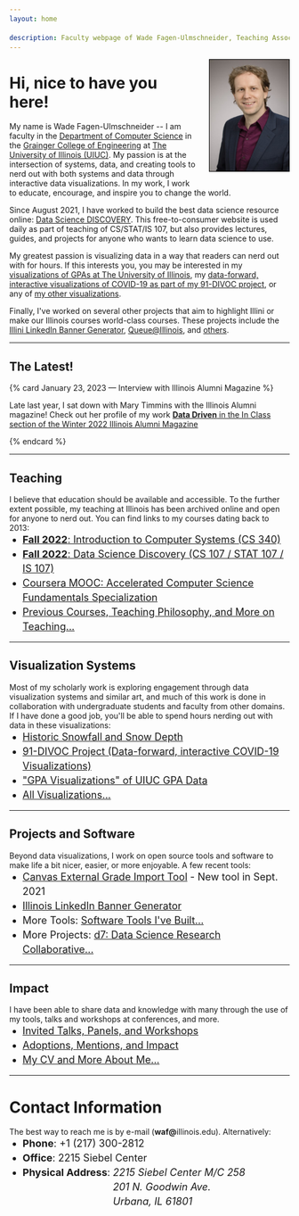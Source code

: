 ```yaml
---
layout: home

description: Faculty webpage of Wade Fagen-Ulmschneider, Teaching Associate Professor of Computer Science at The University of Illinois
---
```


<style>
.ion { margin-right: 3px; }

.main-card {
  border: solid 1px hsl(173, 30%, 50%);
  padding: 10px;
  padding-bottom: 0px;
  background-color: hsl(173, 3%, 97%);
}

p + ul {
  margin-top: -14px;
}

li {
  font-size: 18px;
  line-height: 26px;
}
</style>




<img alt="Wade Fagen-Ulmschneider" src="/static/images/fagen-ulmschneider.jpg" style="max-height: 200px; float: right; border: solid 1px black; margin-left: 20px; margin-bottom: 20px;">

# Hi, nice to have you here!

My name is Wade Fagen-Ulmschneider -- I am faculty in the [Department of Computer Science](https://cs.illinois.edu/) in the [Grainger College of Engineering](https://grainger.illinois.edu/) at [The University of Illinois (UIUC)](https://illinois.edu/).  My passion is at the intersection of systems, data, and creating tools to nerd out with both systems and data through interactive data visualizations.  In my work, I work to educate, encourage, and inspire you to change the world.

Since August 2021, I have worked to build the best data science resource online: [Data Science DISCOVERY](https://discovery.cs.illinois.edu/).  This free-to-consumer website is used daily as part of teaching of CS/STAT/IS 107, but also provides lectures, guides, and projects for anyone who wants to learn data science to use.

My greatest passion is visualizing data in a way that readers can nerd out with for hours.  If this interests you, you may be interested in my [visualizations of GPAs at The University of Illinois](https://waf.cs.illinois.edu/discovery/gpa/), my [data-forward, interactive visualizations of COVID-19 as part of my 91-DIVOC project](https://91-divoc.com/pages/covid-visualization/), or any of [my other visualizations](/visualizations/).

Finally, I've worked on several other projects that aim to highlight Illini or make our Illinois courses world-class courses.  These projects include the [Illini LinkedIn Banner Generator](https://d7.cs.illinois.edu/projects/linkedin-banner-image/generate/),  [Queue@Illinois](https://queue.illinois.edu/), and [others](/tools/).

<hr style="clear: both">

<!--
### Quick Links

<style>
.waf-quick-links {
  background-color: white !important;
  
}

.waf-quick-links .topic {
  float: left;
  font-weight: bold;
  clear: both;
}

.waf-quick-links ul {
  list-style: none;
}

.waf-quick-links li {
  float: left;
  padding-left: 10px;
  margin-left: 2px;
}

.waf-quick-links li:before {
  content: '\00BB';
  margin-right: 2px;
}

</style>

<div class="waf-quick-links">
  <div class="topic">Teaching:</div>
  <ul>
    <li>CS 240</li>
    <li>CS/STAT/IS 107</li>
    <li>CS 225</li>
    <li>Previous Courses</li>
    <li>Teaching Philosophy</li>
  </ul>

  <div class="topic">Visualizations:</div>
  <ul>
    <li>91-DIVOC (COVID-19)</li>
    <li>GPA Visualizations</li>
    <li>All Visualizations</li>
  </ul>

  <div class="topic">Projects:</div>
  <ul>
    <li>Illinois LinkedIn Banner</li>
    <li>Computer Generated Music</li>
    <li>All Projects</li>
  </ul>
  <div style="clear: both"></div>
</div>
<hr>
-->

<style>
.card p:last-of-type {
  margin-bottom: 2px;
}

.card-title {
  font-size: 18px;
  font-weight: bold;
}
</style>

## The Latest!

{% card January 23, 2023 &mdash; Interview with Illinois Alumni Magazine %}

Late last year, I sat down with Mary Timmins with the Illinois Alumni magazine!  Check out her profile of my work [**Data Driven** in the In Class section of the Winter 2022 Illinois Alumni Magazine](https://d7.cs.illinois.edu/projects/Daily-Weather-Waves-of-Daily-Low-Temperatures/)

{% endcard %}


<hr>

## Teaching

I believe that education should be available and accessible.  To the further extent possible, my teaching at Illinois has been archived online and open for anyone to nerd out.  You can find links to my courses dating back to 2013:

- [**Fall 2022**: Introduction to Computer Systems (CS 340)](https://courses.grainger.illinois.edu/cs340/fa2022/)
- [**Fall 2022**: Data Science Discovery (CS 107 / STAT 107 / IS 107)](https://discovery.cs.illinois.edu/)
- [Coursera MOOC: Accelerated Computer Science Fundamentals Specialization](https://www.coursera.org/specializations/cs-fundamentals)
- [Previous Courses, Teaching Philosophy, and More on Teaching...](/teaching/)

<hr>

## Visualization Systems

Most of my scholarly work is exploring engagement through data visualization systems and similar art, and much of this work is done in collaboration with undergraduate students and faculty from other domains.  If I have done a good job, you'll be able to spend hours nerding out with data in these visualizations:

- [Historic Snowfall and Snow Depth](https://vis.cs.illinois.edu/weather/historic-snowfall-and-snow-depth/)
- [91-DIVOC Project (Data-forward, interactive COVID-19 Visualizations)](https://91-divoc.com/)
- ["GPA Visualizations" of UIUC GPA Data](/discovery/gpa/)
- [All Visualizations...](/visualizations/)

<hr>

## Projects and Software

Beyond data visualizations, I work on open source tools and software to make life a bit nicer, easier, or more enjoyable.  A few recent tools:

- [Canvas External Grade Import Tool](/tools/Canvas-External-Grade-Import-Tool/) - New tool in Sept. 2021
- [Illinois LinkedIn Banner Generator](https://d7.cs.illinois.edu/projects/linkedin-banner-image/generate/)
- More Tools: [Software Tools I've Built...](/tools/)
- More Projects: [d7: Data Science Research Collaborative...](http://d7.cs.illinois.edu/visualizations/)

<!-- - [All Projects and Software...](https://queue.illinois.edu/projects/) -->

<hr>

## Impact

I have been able to share data and knowledge with many through the use of my tools, talks and workshops at conferences, and more.

- [Invited Talks, Panels, and Workshops](/talks/)
- [Adoptions, Mentions, and Impact](/impact/)
- [My CV and More About Me...](/about/)

<hr>


# Contact Information
<p>
  The best way to reach me is by e-mail (<b>waf@</b>illinois.edu).  Alternatively:
</p>
<ul>
  <li><b>Phone</b>: +1 (217) 300-2812</li>
  <li><b>Office</b>: 2215 Siebel Center</li>
  <li>
    <div>
      <b>Physical Address</b>:
      <address style="display: inline-table;">
        2215 Siebel Center M/C 258<br>
        201 N. Goodwin Ave.<br>
        Urbana, IL 61801
      </address>
    </div>
  </li>
</ul>

